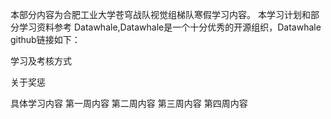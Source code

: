 本部分内容为合肥工业大学苍穹战队视觉组梯队寒假学习内容。
本学习计划和部分学习资料参考 Datawhale,Datawhale是一个十分优秀的开源组织，Datawhale github链接如下：

学习及考核方式

关于奖惩

具体学习内容
第一周内容
第二周内容
第三周内容
第四周内容
